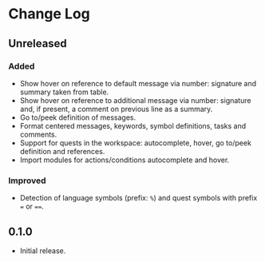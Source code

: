 # Change Log

## Unreleased

### Added
- Show hover on reference to default message via number: signature and summary taken from table.
- Show hover on reference to additional message via number: signature and, if present, a comment on previous line as a summary.
- Go to/peek definition of messages.
- Format centered messages, keywords, symbol definitions, tasks and comments.
- Support for quests in the workspace: autocomplete, hover, go to/peek definition and references.
- Import modules for actions/conditions autocomplete and hover.

### Improved
- Detection of language symbols (prefix: `%`) and quest symbols with prefix `=` or `==`.

## 0.1.0
- Initial release.